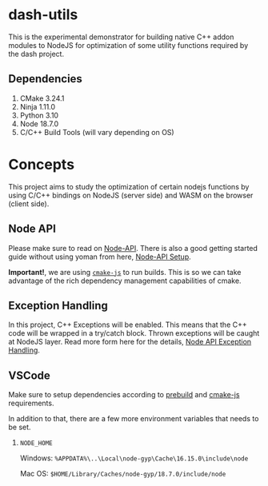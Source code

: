 # dash-utils

This is the experimental demonstrator for building native C++ addon modules to NodeJS for optimization of some utility functions required by the dash project.

## Dependencies

1. CMake 3.24.1
1. Ninja 1.11.0
1. Python 3.10
1. Node 18.7.0
1. C/C++ Build Tools (will vary depending on OS)

# Concepts

This project aims to study the optimization of certain nodejs functions by using C/C++ bindings on NodeJS (server side) and WASM on the browser (client side).

## Node API

Please make sure to read on [Node-API](https://nodejs.github.io/node-addon-examples/). There is also a good getting started guide without using yoman from here, [Node-API Setup](https://github.com/nodejs/node-addon-api/blob/main/doc/setup.md).

**Important!**, we are using [`cmake-js`](https://nodejs.github.io/node-addon-examples/build-tools/cmake-js/) to run builds. This is so we can take advantage of the rich dependency management capabilities of cmake.

## Exception Handling

In this project, C++ Exceptions will be enabled. This means that the C++ code will be wrapped in a try/catch block. Thrown exceptions will be caught at NodeJS layer. Read more form here for the details, [Node API Exception Handling](https://github.com/nodejs/node-addon-api/blob/HEAD/doc/error_handling.md#examples-with-c-exceptions-enabled).

## VSCode

Make sure to setup dependencies according to [prebuild](https://github.com/prebuild/prebuild#prebuild) and [cmake-js](https://nodejs.github.io/node-addon-examples/build-tools/cmake-js) requirements.

In addition to that, there are a few more environment variables that needs to be set.

1. `NODE_HOME` 

    Windows: `%APPDATA%\..\Local\node-gyp\Cache\16.15.0\include\node`

    Mac OS: `$HOME/Library/Caches/node-gyp/18.7.0/include/node`